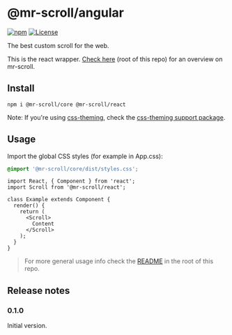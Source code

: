 # @mr-scroll/angular

[![npm](https://img.shields.io/npm/v/@mr-scroll/react.svg)](https://www.npmjs.com/package/@mr-scroll/react)
[![License](https://img.shields.io/badge/license-MIT-blue.svg)](https://opensource.org/licenses/MIT)

The best custom scroll for the web.

This is the react wrapper. [Check here](../..) (root of this repo) for an overview on mr-scroll.

## Install

```
npm i @mr-scroll/core @mr-scroll/react
```

Note: If you're using [css-theming](https://github.com/mrahhal/css-theming), check the [css-theming support package](../css-theming).

## Usage

Import the global CSS styles (for example in App.css):
```css
@import '@mr-scroll/core/dist/styles.css';
```

```tsx
import React, { Component } from 'react';
import Scroll from '@mr-scroll/react';

class Example extends Component {
  render() {
    return (
      <Scroll>
        Content
      </Scroll>
    );
  }
}
```

> For more general usage info check the [README](../..) in the root of this repo.

## Release notes

### 0.1.0

Initial version.
